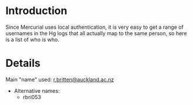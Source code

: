 # Introduction #

Since Mercurial uses local authentication, it is very easy to get a range of usernames in the Hg logs that all actually map to the same person, so here is a list of who is who.


# Details #

Main "name" used: r.britten@auckland.ac.nz
  * Alternative names:
    * rbri053